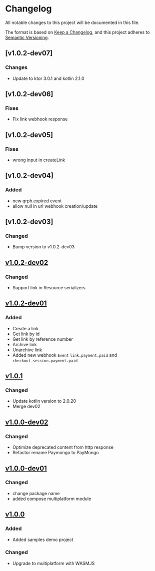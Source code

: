 # Changelog

All notable changes to this project will be documented in this file.

The format is based on [Keep a Changelog](https://keepachangelog.com/en/1.1.0/),
and this project adheres to [Semantic Versioning](https://semver.org/spec/v2.0.0.html).

## [v1.0.2-dev07]

### Changes
- Update to ktor 3.0.1 and kotlin 2.1.0

## [v1.0.2-dev06]

### Fixes
- Fix link webhook response

## [v1.0.2-dev05]

### Fixes
- wrong input in createLink

## [v1.0.2-dev04]

### Added
- new qrph.expired event
- allow null in url webhook creation/update

## [v1.0.2-dev03]

### Changed
- Bump version to v1.0.2-dev03

## [v1.0.2-dev02]

### Changed
- Support link in Resource serializers

## [v1.0.2-dev01]

### Added
- Create a link
- Get link by id
- Get link by reference number
- Archive link
- Unarchive link
- Added new webhook `Event` `link.payment.paid` and `checkout_session.payment.paid`

## [v1.0.1]

### Changed
- Update kotlin version to 2.0.20
- Merge dev02

## [v1.0.0-dev02]

### Changed
- Optimize deprecated content from http response
- Refactor rename Paymongo to PayMongo

## [v1.0.0-dev01] 

### Changed
- change package name
- added compose multiplatform module

## [v1.0.0]

### Added
- Added samples demo project

### Changed
- Upgrade to multiplatform with WASMJS

[v1.0.2-dev02]: https://github.com/ronjunevaldoz/KotlinPaymongo/compare/v1.0.2-dev01...HEAD
[v1.0.2-dev01]: https://github.com/ronjunevaldoz/KotlinPaymongo/compare/v1.0.2-dev01...v1.0.2-dev02
[v1.0.1]: https://github.com/ronjunevaldoz/KotlinPaymongo/compare/v1.0.1...v1.0.2-dev01
[v1.0.0-dev02]: https://github.com/ronjunevaldoz/KotlinPaymongo/compare/v1.0.0-dev02...v1.0.1
[v1.0.0-dev01]: https://github.com/ronjunevaldoz/KotlinPaymongo/compare/v1.0.0-dev01...v1.0.0-dev02
[v1.0.0]: https://github.com/ronjunevaldoz/KotlinPaymongo/compare/v1.0.0...v1.0.0-dev01